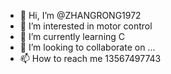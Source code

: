 - 👋 Hi, I’m @ZHANGRONG1972
- 👀 I’m interested in motor control
- 🌱 I’m currently learning C
- 💞️ I’m looking to collaborate on ...
- 📫 How to reach me 13567497743

<!---
ZHANGRONG1972/ZHANGRONG1972 is a ✨ special ✨ repository because its `README.md` (this file) appears on your GitHub profile.
You can click the Preview link to take a look at your changes.
--->

